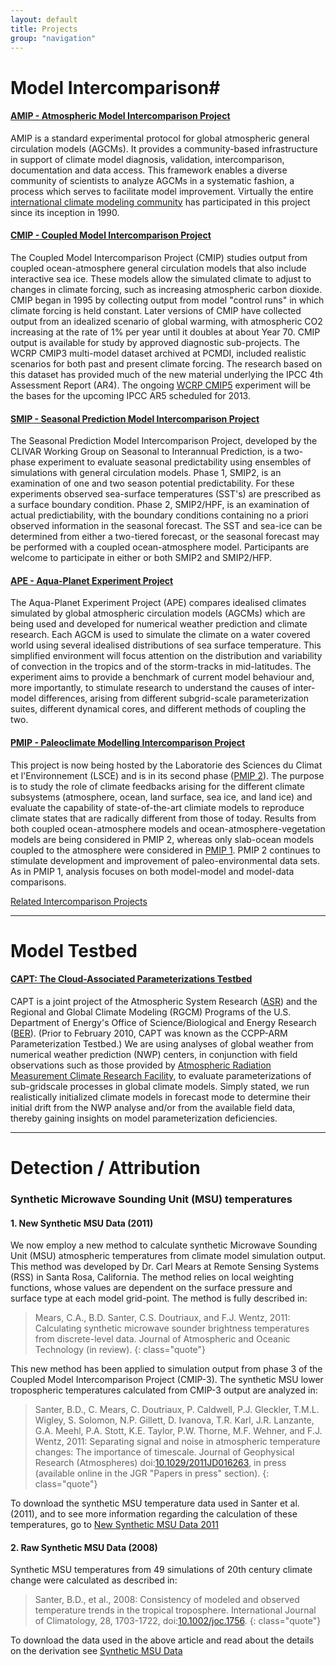 ```yaml
---
layout: default
title: Projects
group: "navigation"
---
```


# Model Intercomparison#

#### [AMIP - Atmospheric Model Intercomparison Project][AMIP]
AMIP is a standard experimental protocol for global atmospheric general circulation models (AGCMs). It provides a community-based infrastructure in support of climate model diagnosis, validation, intercomparison, documentation and data access.  This framework enables a diverse community of scientists to analyze AGCMs in a systematic fashion, a process which serves to facilitate model improvement.  Virtually the entire [international climate modeling community][icmc] has participated in this project since its inception in 1990.

#### [CMIP - Coupled Model Intercomparison Project][CMIP]
The Coupled Model Intercomparison Project (CMIP) studies output from coupled ocean-atmosphere general circulation models that also include interactive sea ice.  These models allow the simulated climate to adjust to changes in climate forcing, such as increasing atmospheric carbon dioxide.  CMIP began in 1995 by collecting output from model "control runs" in which climate forcing is held constant.  Later versions of CMIP have collected output from an idealized scenario of global warming, with atmospheric CO2 increasing at the rate of 1% per year until it doubles at about Year 70.  CMIP output is available for study by approved diagnostic sub-projects.  The WCRP CMIP3 multi-model dataset archived at PCMDI, included realistic scenarios for both past and present climate forcing.  The research based on this dataset has provided much of the new material underlying the IPCC 4th Assessment Report (AR4). The ongoing [WCRP CMIP5][CMIP5] experiment will be the bases for the upcoming IPCC AR5 scheduled for 2013.

#### [SMIP - Seasonal Prediction Model Intercomparison Project][SMIP]
The Seasonal Prediction Model Intercomparison Project, developed by the CLIVAR Working Group on Seasonal to Interannual Prediction, is a two-phase experiment to evaluate seasonal predictability using ensembles of simulations with general circulation models. Phase 1, SMIP2, is an examination of one and two season potential predictability. For these experiments observed sea-surface temperatures (SST's) are prescribed as a surface boundary condition. Phase 2, SMIP2/HPF, is an examination of actual predictiability, with the boundary conditions containing no a priori observed information in the seasonal forecast. The SST and sea-ice can be determined from either a two-tiered forecast, or the seasonal forecast may be performed with a coupled ocean-atmosphere model. Participants are welcome to participate in either or both SMIP2 and SMIP2/HFP.

#### [APE - Aqua-Planet Experiment Project][APE]
The Aqua-Planet Experiment Project (APE) compares idealised climates simulated by global atmospheric circulation models (AGCMs) which are being used and developed for numerical weather prediction and climate research. Each AGCM is used to simulate the climate on a water covered world using several idealised distributions of sea surface temperature. This simplified environment will focus attention on the distribution and variability of convection in the tropics and of the storm-tracks in mid-latitudes. The experiment aims to provide a benchmark of current model behaviour and, more importantly, to stimulate research to understand the causes of inter-model differences, arising from different subgrid-scale parameterization suites, different dynamical cores, and different methods of coupling the two.

#### [PMIP - Paleoclimate Modelling Intercomparison Project][PMIP]
This project is now being hosted by the Laboratorie des Sciences du Climat et l'Environnement (LSCE) and is in its second phase ([PMIP 2][PMIP2]). The purpose is to study the role of climate feedbacks arising for the different climate subsystems (atmosphere, ocean, land surface, sea ice, and land ice) and evaluate the capability of state-of-the-art climiate models to reproduce climate states that are radically different from those of today. Results from both coupled ocean-atmosphere models and ocean-atmosphere-vegetation models are being considered in PMIP 2, whereas only slab-ocean models coupled to the atmosphere were considered in [PMIP 1][PMIP1]. PMIP 2 continues to stimulate development and improvement of paleo-environmental data sets. As in PMIP 1, analysis focuses on both model-model and model-data comparisons.

[Related Intercomparison Projects][related]

----

# Model Testbed


#### [CAPT: The Cloud-Associated Parameterizations Testbed][CAPT]
CAPT is a joint project of the Atmospheric System Research ([ASR][ASR]) and the Regional and Global Climate Modeling (RGCM) Programs of the U.S. Department of Energy's Office of Science/Biological and Energy Research ([BER][BER]).  (Prior to February 2010, CAPT was known as the CCPP-ARM Parameterization Testbed.) We are using analyses of global weather from numerical weather prediction (NWP) centers,  in conjunction with field observations such as those provided by [Atmospheric Radiation Measurement Climate Research Facility][ARM], to evaluate parameterizations of sub-gridscale processes in global climate models.  Simply stated, we run realistically initialized climate models in forecast mode to determine their initial drift from the NWP analyse and/or from the available field data, thereby gaining insights on model parameterization deficiencies. 

----

# Detection / Attribution

### Synthetic Microwave Sounding Unit (MSU) temperatures

#### 1. New Synthetic MSU Data (2011)

We now employ a new method to calculate synthetic Microwave Sounding Unit (MSU) atmospheric temperatures from climate model simulation output. This method was developed by Dr. Carl Mears at Remote Sensing Systems (RSS) in Santa Rosa, California. The method relies on local weighting functions, whose values are dependent on the surface pressure and surface type at each model grid-point. The method is fully described in:

> Mears, C.A., B.D. Santer, C.S. Doutriaux, and F.J. Wentz, 2011: Calculating synthetic microwave sounder brightness temperatures from discrete-level data. Journal of Atmospheric and Oceanic Technology (in review).
{: class="quote"}

This new method has been applied to simulation output from phase 3 of the Coupled Model Intercomparison Project (CMIP-3). The synthetic MSU lower tropospheric temperatures calculated from CMIP-3 output are analyzed in:

> Santer, B.D., C. Mears, C. Doutriaux, P. Caldwell, P.J. Gleckler, T.M.L. Wigley, S. Solomon, N.P. Gillett, D. Ivanova, T.R. Karl, J.R. Lanzante, G.A. Meehl, P.A. Stott, K.E. Taylor, P.W. Thorne, M.F. Wehner, and F.J. Wentz, 2011: Separating signal and noise in atmospheric temperature changes: The importance of timescale. Journal of Geophysical Research (Atmospheres) doi:[10.1029/2011JD016263][DOI1], in press (available online in the JGR "Papers in press" section).
{: class="quote"}

To download the synthetic MSU temperature data used in Santer et al. (2011), and to see more information regarding the calculation of these temperatures, go to [New Synthetic MSU Data 2011][synth2011]

#### 2. Raw Synthetic MSU Data (2008) 

Synthetic MSU temperatures from 49 simulations of 20th century climate change were calculated as described in:

> Santer, B.D., et al., 2008: Consistency of modeled and observed temperature trends in the tropical troposphere. International Journal of Climatology, 28, 1703-1722, doi:[10.1002/joc.1756][DOI2].
{: class="quote"}

To download the data used in the above article and read about the details on the derivation see 
[Synthetic MSU Data][synth]

[AMIP]:projects/amip.html
[icmc]:http://www-pcmdi.llnl.gov/projects/amip/STATUS/incoming.html
[CMIP]:http://www-pcmdi.llnl.gov/projects/cmip/index.php
[CMIP5]:http://pcmdi-cmip.llnl.gov/cmip5/index.html
[SMIP]:http://www-pcmdi.llnl.gov/projects/smip/smip2.php
[APE]:http://www-pcmdi.llnl.gov/projects/amip/ape/index.html
[PMIP]:http://www-lsce.cea.fr/pmip2/
[PMIP1]:http://www-lsce.cea.fr/pmip/
[PMIP2]:http://www-lsce.cea.fr/pmip2/
[related]:http://www.clivar.org/organization/wgcm/cmip.php
[CAPT]:http://www-pcmdi.llnl.gov/projects/capt/index.php
[ASR]:http://asr.science.energy.gov/
[BER]:http://www.science.doe.gov/Program_Offices/BER.htm
[ARM]:http://www.arm.gov/
[DOI1]:http://dx.doi.org/doi:10.1029/2011JD016263
[DOI2]:http://dx.doi.org/10.1002/joc.1756
[synth]:http://www-pcmdi.llnl.gov/projects/msu/index.php
[synth2011]:http://www-pcmdi.llnl.gov/projects/msu2011/index.php